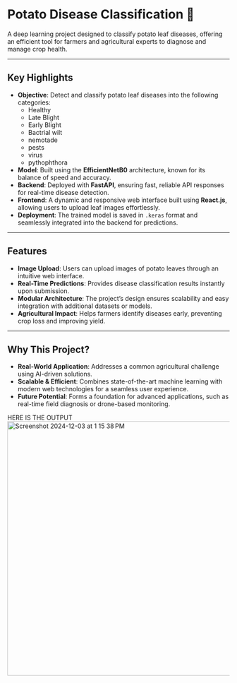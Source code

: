 

# Potato Disease Classification 🌱

A deep learning project designed to classify potato leaf diseases, offering an efficient tool for farmers and agricultural experts to diagnose and manage crop health.

---

## Key Highlights

- **Objective**: Detect and classify potato leaf diseases into the following categories:  
  - Healthy  
  - Late Blight  
  - Early Blight
  - Bactrial wilt
  - nemotade
  - pests
  - virus
  - pythophthora
- **Model**: Built using the **EfficientNetB0** architecture, known for its balance of speed and accuracy.  
- **Backend**: Deployed with **FastAPI**, ensuring fast, reliable API responses for real-time disease detection.  
- **Frontend**: A dynamic and responsive web interface built using **React.js**, allowing users to upload leaf images effortlessly.  
- **Deployment**: The trained model is saved in `.keras` format and seamlessly integrated into the backend for predictions.

---

## Features

- **Image Upload**: Users can upload images of potato leaves through an intuitive web interface.  
- **Real-Time Predictions**: Provides disease classification results instantly upon submission.  
- **Modular Architecture**: The project’s design ensures scalability and easy integration with additional datasets or models.  
- **Agricultural Impact**: Helps farmers identify diseases early, preventing crop loss and improving yield.

---

## Why This Project?

- **Real-World Application**: Addresses a common agricultural challenge using AI-driven solutions.  
- **Scalable & Efficient**: Combines state-of-the-art machine learning with modern web technologies for a seamless user experience.  
- **Future Potential**: Forms a foundation for advanced applications, such as real-time field diagnosis or drone-based monitoring.




HERE IS THE OUTPUT 
<img width="576" alt="Screenshot 2024-12-03 at 1 15 38 PM" src="https://github.com/user-attachments/assets/e878a3aa-5b55-43f3-a0dc-9ae04901597d">
